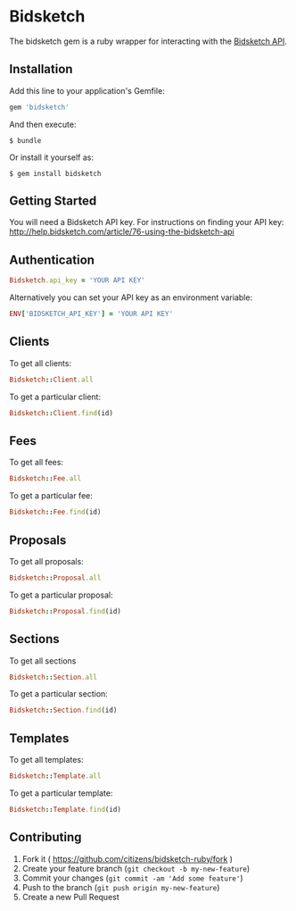 # Bidsketch

The bidsketch gem is a ruby wrapper for interacting with the [Bidsketch API](https://github.com/Bidsketch/bidsketch-api). 

## Installation

Add this line to your application's Gemfile:

```ruby
gem 'bidsketch'
```

And then execute:

    $ bundle

Or install it yourself as:

    $ gem install bidsketch

## Getting Started

You will need a Bidsketch API key. For instructions on finding your API key: http://help.bidsketch.com/article/76-using-the-bidsketch-api

## Authentication

```ruby
Bidsketch.api_key = 'YOUR API KEY'
```
Alternatively you can set your API key as an environment variable:

```ruby
ENV['BIDSKETCH_API_KEY'] = 'YOUR API KEY'
```
## Clients
To get all clients:

```ruby
Bidsketch::Client.all
```

To get a particular client:

```ruby
Bidsketch::Client.find(id)
```

## Fees

To get all fees:

```ruby
Bidsketch::Fee.all
```

To get a particular fee:

```ruby
Bidsketch::Fee.find(id)
```

## Proposals

To get all proposals:

```ruby
Bidsketch::Proposal.all
```

To get a particular proposal:

```ruby
Bidsketch::Proposal.find(id)
```

## Sections

To get all sections

```ruby
Bidsketch::Section.all
```

To get a particular section:

```ruby
Bidsketch::Section.find(id)
```

## Templates

To get all templates:

```ruby
Bidsketch::Template.all
```

To get a particular template:

```ruby
Bidsketch::Template.find(id)
```

## Contributing

1. Fork it ( https://github.com/citizens/bidsketch-ruby/fork )
2. Create your feature branch (`git checkout -b my-new-feature`)
3. Commit your changes (`git commit -am 'Add some feature'`)
4. Push to the branch (`git push origin my-new-feature`)
5. Create a new Pull Request